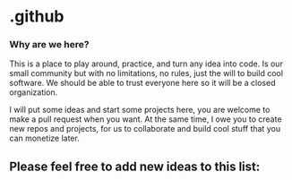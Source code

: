 # .github

### Why are we here?

This is a place to play around, practice, and turn any idea into code.
Is our small community but with no limitations, no rules, just the will to build cool software.
We should be able to trust everyone here so it will be a closed organization.

I will put some ideas and start some projects here, you are welcome to make a pull request when you want.
At the same time, I owe you to create new repos and projects, for us to collaborate and build cool stuff that you can monetize later.

Please feel free to add new ideas to this list:
- 


